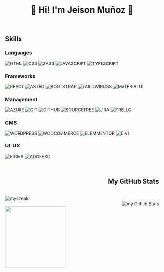 <h1 align="center">👾 Hi! I'm Jeison Muñoz 👋</h1>
<br>
  <h2 align="left">Skills</h2>
  
  ### Languages
  
  ![HTML](https://img.shields.io/badge/-HTML-000000?style=for-the-badge&logo=html5)
  ![CSS](https://img.shields.io/badge/-CSS-000000?style=for-the-badge&logo=css3)
  ![SASS](https://img.shields.io/badge/-Sass-000000?style=for-the-badge&logo=sass)
  ![JAVASCRIPT](https://img.shields.io/badge/-JavaScript-000000?style=for-the-badge&logo=javascript)
  ![TYPESCRIPT](https://img.shields.io/badge/-TypeScript-000000?style=for-the-badge&logo=typescript)
  
  ### Frameworks
  
  ![REACT](https://img.shields.io/badge/-React-000000?style=for-the-badge&logo=react)
  ![ASTRO](https://img.shields.io/badge/-Astro-000000?style=for-the-badge&logo=astro)
  ![BOOTSTRAP](https://img.shields.io/badge/-Bootstrap-000000?style=for-the-badge&logo=bootstrap)
  ![TAILDWINCSS](https://img.shields.io/badge/-TailwindCSS-000000?style=for-the-badge&logo=tailwindcss)
  ![MATERIALUI](https://img.shields.io/badge/-Material_UI-000000?style=for-the-badge&logo=mui)
  
  ### Management
  
  ![AZURE](https://img.shields.io/badge/-Azure-000000?style=for-the-badge&logo=azuredevops)
  ![GIT](https://img.shields.io/badge/-Git-000000?style=for-the-badge&logo=git)
  ![GITHUB](https://img.shields.io/badge/-GitHub-000000?style=for-the-badge&logo=github)
  ![SOURCETREE](https://img.shields.io/badge/-SourceTree-000000?style=for-the-badge&logo=sourcetree)
  ![JIRA](https://img.shields.io/badge/-Jira-000000?style=for-the-badge&logo=jira)
  ![TRELLO](https://img.shields.io/badge/-Trello-000000?style=for-the-badge&logo=trello)
  
  ### CMS
  
  ![WORDPRESS](https://img.shields.io/badge/-WordPress-000000?style=for-the-badge&logo=wordpress)
  ![WOOCOMMERCE](https://img.shields.io/badge/-WooCommerce-000000?style=for-the-badge&logo=woocommerce)
  ![ELEMMENTOR](https://img.shields.io/badge/-Elementor-000000?style=for-the-badge&logo=elementor)
  ![DIVI](https://img.shields.io/badge/-Divi-000000?style=for-the-badge&logo=Divi)

  ### UI-UX
  
  ![FIGMA](https://img.shields.io/badge/-Figma-000000?style=for-the-badge&logo=figma)
  ![ADOBEXD](https://img.shields.io/badge/-Adobe_Xd-000000?style=for-the-badge&logo=adobexd)

  <br>
  <h2 align="right">My GitHub Stats</h2>
  <br>
  <div align="left">
<span>
  <img src="https://github-readme-streak-stats.herokuapp.com/?user=jeisonmr&theme=highcontrast&border_radius=5&locale=es&fire=EBCB24&dates=FFFFFF&sideNums=FFCB10&stroke=FFFFFF&currStreakNum=EBD91B&currStreakLabel=FFFFFF&sideLabels=FFFFFF&ring=EFB738&background=0,000000,262626" alt="mystreak"/>
</span>
  </div>
  <div align="right">
<span>
  <img align="center" src="https://github-readme-stats.vercel.app/api?username=jeisonmr&include_all_commits=true&count_private=true&show_icons=true&line_height=20&title_color=ffbe01&icon_color=ffbe01&text_color=FFF&bg_color=0,000000,262626" alt="my Github Stats"/>
</span>
  <div align='left'>
    <img height=200 src="https://github-readme-stats.vercel.app/api/top-langs/?username=jeisonmr&theme=dark" />
</div>
  
  </div>
